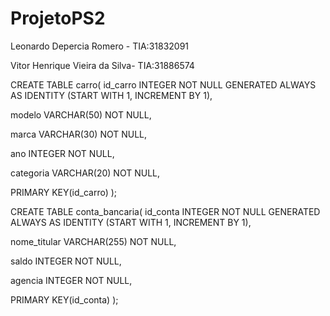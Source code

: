 # ProjetoPS2


Leonardo Depercia Romero -  TIA:31832091 

Vitor Henrique Vieira da Silva- TIA:31886574

CREATE TABLE carro(
id_carro INTEGER NOT NULL GENERATED ALWAYS AS IDENTITY (START WITH 1, INCREMENT BY 1),

modelo VARCHAR(50) NOT NULL,

marca VARCHAR(30) NOT NULL,

ano  INTEGER NOT NULL,

categoria VARCHAR(20) NOT NULL,

PRIMARY KEY(id_carro)
);

CREATE TABLE conta_bancaria(
id_conta INTEGER NOT NULL GENERATED ALWAYS AS IDENTITY (START WITH 1, INCREMENT BY 1),

nome_titular VARCHAR(255) NOT NULL,

saldo INTEGER NOT NULL,

agencia  INTEGER NOT NULL,

PRIMARY KEY(id_conta)
);
